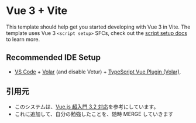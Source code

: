 # Vue 3 + Vite

This template should help get you started developing with Vue 3 in Vite. The template uses Vue 3 `<script setup>` SFCs, check out the [script setup docs](https://v3.vuejs.org/api/sfc-script-setup.html#sfc-script-setup) to learn more.

## Recommended IDE Setup

- [VS Code](https://code.visualstudio.com/) + [Volar](https://marketplace.visualstudio.com/items?itemName=Vue.volar) (and disable Vetur) + [TypeScript Vue Plugin (Volar)](https://marketplace.visualstudio.com/items?itemName=Vue.vscode-typescript-vue-plugin).

## 引用元

- このシステムは、[Vue.js 超入門 3.2 対応](https://nextpublishing.jp/book/16133.html)を参考にしています。<br>
- これに追加して、自分の勉強したことを、随時 MERGE していきます
